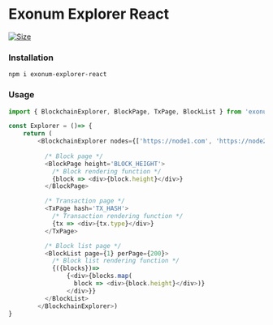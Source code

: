 # Exonum Explorer React

[SIZE-IMG]: https://img.shields.io/bundlephobia/minzip/exonum-explorer-react
[SIZE-LINK]: https://bundlephobia.com/result?p=exonum-explorer-react
[![Size][SIZE-IMG]][SIZE-LINK]

###  Installation

```
npm i exonum-explorer-react
```

### Usage

```javascript
import { BlockchainExplorer, BlockPage, TxPage, BlockList } from 'exonum-explorer-react'

const Explorer = ()=> {
    return (
        <BlockchainExplorer nodes={['https://node1.com', 'https://node2.com']}>
          
          /* Block page */
          <BlockPage height='BLOCK_HEIGHT'>
            /* Block rendering function */
            {block => <div>{block.height}</div>}
          </BlockPage>

          /* Transaction page */
          <TxPage hash='TX_HASH'>
            /* Transaction rendering function */
            {tx => <div>{tx.type}</div>}
          </TxPage>

          /* Block list page */
          <BlockList page={1} perPage={200}>
            /* Block list rendering function */
            {({blocks})=>
                {<div>{blocks.map(
                  block => <div>{block.height}</div>)}
                </div>}}
          </BlockList>
        </BlockchainExplorer>)
}
```
